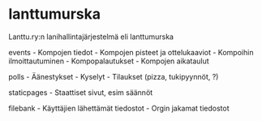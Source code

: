 lanttumurska
============

Lanttu.ry:n lanihallintajärjestelmä eli lanttumurska

events
	- Kompojen tiedot
	- Kompojen pisteet ja ottelukaaviot
	- Kompoihin ilmoittautuminen
	- Kompopalautukset
	- Kompojen aikataulut

polls
	- Äänestykset
	- Kyselyt
	- Tilaukset (pizza, tukipyynnöt, ?)

staticpages
	- Staattiset sivut, esim säännöt

filebank
	- Käyttäjien lähettämät tiedostot
	- Orgin jakamat tiedostot

